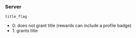 


### Server
`title_flag`
- 0: does not grant title (rewards can include a profile badge)
- 1: grants title
